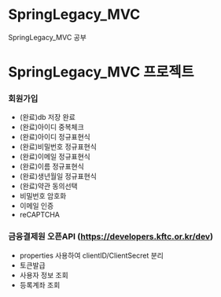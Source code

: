 # SpringLegacy_MVC
SpringLegacy_MVC 공부
# SpringLegacy_MVC 프로젝트


### 회원가입
- (완료)db 저장 완료 
- (완료)아이디 중복체크
- (완료)아이디 정규표현식
- (완료)비밀번호 정규표현식
- (완료)이메일 정규표현식
- (완료)이름 정규표현식
- (완료)생년월일 정규표현식
- (완료)약관 동의선택
- 비밀번호 암호화
- 이메일 인증
- reCAPTCHA 

### 금융결제원 오픈API (https://developers.kftc.or.kr/dev)
- properties 사용하여 clientID/ClientSecret 분리
-  토큰발급
- 사용자 정보 조회
- 등록계좌 조회
